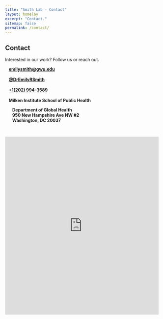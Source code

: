 ```yaml
---
title: "Smith Lab - Contact"
layout: homelay
excerpt: "Contact."
sitemap: false
permalink: /contact/
---
```

<div class="container-fluid our-team">
<section class="container">
<div class="col-lg-6 col-md-6 col-sm-12 col-xs-12 x-p">
<h1 class="w-txt">Contact</h1>
<p class="a7-w-txt">Interested in our work? Follow us or reach out.</p>
</div>
<div class="col-lg-6 col-md-6 col-sm-12 col-xs-12">

</div>
</section>
</div>

<section class="container">
<div class="col-sm-12 col-xs-12">

<div class="row">
<div class="col-md-4">
<i class="fa fa-envelope fa-1x" aria-hidden="true"></i>&nbsp; &nbsp;<a href="mailto:emilysmith@gwu.edu"><b>emilysmith@gwu.edu</b></a><br /><br />
<i class="fa fa-twitter fa-1x" aria-hidden="true"></i>&nbsp; &nbsp;<a href="https://twitter.com/DrEmilyRSmith"><b>@DrEmilyRSmith</b></a><br /><br />
<i class="fa fa-phone fa-1x" aria-hidden="true"></i>&nbsp; &nbsp;<a href="tel:+12029943589"><b>+1(202) 994-3589</b></a> <br><br />
<!-- <i class="fa fa-github fa-1x" aria-hidden="true"></i>&nbsp; &nbsp;<a href="https://github.com/SmithLabGWSPH">SmithLabGWSPH</a> -->
</div>
</div>

<div class="row">
<div class="col-md-4">
<i class="fa fa-location-arrow fa-1x" aria-hidden="true"></i>&nbsp; &nbsp;<b>Milken Institute School of Public Health
<p>&nbsp; &nbsp;&nbsp; &nbsp; Department of Global Health<br />
&nbsp; &nbsp;&nbsp; &nbsp; 950 New Hampshire Ave NW #2<br />
&nbsp; &nbsp;&nbsp; &nbsp; Washington, DC 20037</p>
</div>
</div>
<p><br /></p>

<div class="row">
<div class="col-md-5 col-sm-4 col-xs-12">
<iframe src="https://www.google.com/maps/embed?pb=!1m14!1m8!1m3!1d12419.949975978097!2d-77.054278!3d38.9014013!3m2!1i1024!2i768!4f13.1!3m3!1m2!1s0x89b7b7b3e11ba50b%3A0x9c1077280a36f048!2sMilken%20Institute%20School%20of%20Public%20Health!5e0!3m2!1sen!2sus!4v1703870028625!5m2!1sen!2sus" width="500" height="580" style="border:0;" allowfullscreen="" loading="lazy" referrerpolicy="no-referrer-when-downgrade"></iframe>
</div>
</div>


</div>
</section>
